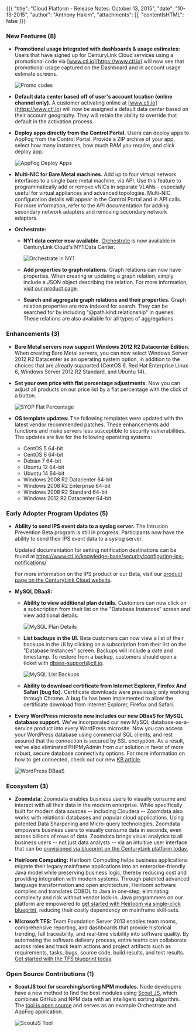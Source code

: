 {{{
"title": "Cloud Platform - Release Notes: October 13, 2015",
"date": "10-13-2015",
"author": "Anthony Hakim",
"attachments": [],
"contentIsHTML": false
}}}

### New Features (8)

* __Promotional usage integrated with dashboards & usage estimates:__ Users that have signed up for CenturyLink Cloud services using a promotional code via [www.ctl.io](https://www.ctl.io) will now see that promotional usage captured on the Dashboard and in account usage estimate screens.

    ![Promo codes](../images/2015-10-13_releasenotes8.png)

* __Default data center based off of user's account location (online channel only).__  A customer activating online at [www.ctl.io](https://www.ctl.io) will now be assigned a default data center based on their account geography.  They will retain the ability to override that default in the activation process.

* __Deploy apps directly from the Control Portal.__ Users can deploy apps to AppFog from the Control Portal. Provide a ZIP archive of your app, select how many instances, how much RAM you require, and click deploy app.

    ![AppFog Deploy Apps](../images/2015-10-13_releasenotes1.png)

* __Multi-NIC for Bare Metal machines.__ Add up to four virtual network interfaces to a single bare metal machine, via API. Use this feature to programmatically add or remove vNICs in separate VLANs - especially useful for virtual appliances and advanced topologies. Multi-NIC configuration details will appear in the Control Portal and in API calls. For more information, refer to the API documentation for adding secondary network adapters and removing secondary network adapters.

* __Orchestrate:__

  * __NY1 data center now available.__ [Orchestrate](https://www.orchestrate.io/) is now available in CenturyLink Cloud's NY1 Data Center.

    ![Orchestrate in NY1](../images/2015-10-13_releasenotes7.png)

  * __Add properties to graph relations.__ Graph relations can now have properties. When creating or updating a graph relation, simply include a JSON object describing the relation. For more information, [visit our product page](https://orchestrate.io/docs/apiref#graph-put-with-value).

  * __Search and aggregate graph relations and their properties.__ Graph relation properties are now indexed for search. They can be searched for by including "@path.kind:relationship" in queries. These relations are also available for all types of aggregations.

### Enhancements (3)

* __Bare Metal servers now support Windows 2012 R2 Datacenter Edition.__ When creating Bare Metal servers, you can now select Windows Server 2012 R2 Datacenter as an operating system option, in addition to the choices that are already supported (CentOS 6, Red Hat Enterprise Linux 6, Windows Server 2012 R2 Standard, and Ubuntu 14).

* __Set your own price with flat percentage adjustments.__ Now you can adjust all products on our price list by a flat percentage with the click of a button.

    ![SYOP Flat Percentage](../images/2015-10-13_releasenotes6.png)

* __OS template updates:__ The following templates were updated with the latest vendor recommended patches. These enhancements add functions and make servers less susceptible to security vulnerabilities. The updates are live for the following operating systems:

  * CentOS 5 64-bit
  * CentOS 6 64-bit
  * Debian 7 64-bit
  * Ubuntu 12 64-bit
  * Ubuntu 14 64-bit
  * Windows 2008 R2 Datacenter 64-bit
  * Windows 2008 R2 Enterprise 64-bit
  * Windows 2008 R2 Standard 64-bit
  * Windows 2012 R2 Datacenter 64-bit

### Early Adopter Program Updates (5)

* __Ability to send IPS event data to a syslog server.__ The Intrusion Prevention Beta program is still in progress. Participants now have the ability to send their IPS event data to a syslog server.

  Updated documentation for setting notification destinations can be found at https://www.ctl.io/knowledge-base/security/configuring-ips-notifications/

  For more information on the IPS product or our Beta, visit our [product page on the CenturyLink Cloud website](https://www.ctl.io/intrusion-prevention-service/).

* __MySQL DBaaS:__

  * __Ability to view additional plan details.__ Customers can now click on a subscription from their list on the "Database Instances" screen and view additional details.

    ![MySQL Plan Details](../images/2015-10-13_releasenotes2.png)

  * __List backups in the UI.__ Beta customers can now view a list of their backups in the UI by clicking on a subscription from their list on the "Database Instances" screen. Backups will include a date and timestamp. To restore from a backup, customers should open a ticket with [dbaas-support@ctl.io](mailto:dbaas-support@ctl.io).

    ![MySQL List Backups](../images/2015-10-13_releasenotes3.png)

  * __Ability to download certificate from Internet Explorer, Firefox And Safari (bug fix).__ Certificate downloads were previously only working through Chrome. A bug fix has been implemented to allow the certificate download from Internet Explorer, Firefox and Safari.

* __Every WordPress microsite now includes our new DBaaS for MySQL database support.__ We've incorporated our new MySQL database-as-a-service product into every WordPress microsite. Now you can access your WordPress database using commercial SQL clients, and rest assured that the connection is secured by SSL encryption. As a result, we've also eliminated PHPMyAdmin from our solution in favor of more robust, secure database connectivity options. For more information on how to get connected, check out our new [KB article](https://www.ctl.io/knowledge-base/wordpress/wordpress-database-access-with-external-tools/).

  ![WordPress DBaaS](../images/2015-10-13_releasenotes4.png)

### Ecosystem (3)

* __Zoomdata:__ Zoomdata enables business users to visually consume and interact with all their data in the modern enterprise. While specifically built for modern data sources -- including Cloudera -- Zoomdata also works with relational databases and popular cloud applications. Using patented Data Sharpening and Micro-query technologies, Zoomdata empowers business users to visually consume data in seconds, even across billions of rows of data. Zoomdata brings visual analytics to all business users -- not just data analysts -- via an intuitive user interface that can be [provisioned via blueprint on the CenturyLink platform today.](https://www.ctl.io/knowledge-base/ecosystem-partners/marketplace-guides/getting-started-with-zoomdata-blueprint/)

* __Heirloom Computing:__ Heirloom Computing helps business applications migrate their legacy mainframe applications into an enterprise-friendly Java model while preserving business logic, thereby reducing cost and providing integration with modern systems. Through patented advanced language transformation and open architecture, Heirloom software complies and translates COBOL to Java in one-step, eliminating complexity and risk without vendor lock-in. Java programmers on our platform are empowered to [get started with Heirloom via single-click blueprint](https://www.ctl.io/knowledge-base/ecosystem-partners/marketplace-guides/getting-started-with-elastic-cobol/), reducing their costly dependency on mainframe skill-sets.

* __Microsoft TFS:__ Team Foundation Server 2013 enables team rooms, comprehensive reporting, and dashboards that provide historical trending, full traceability, and real-time visibility into software quality. By automating the software delivery process, entire teams can collaborate across roles and track team actions and project artifacts such as requirements, tasks, bugs, source code, build results, and test results. [Get started with the TFS blueprint today](https://www.ctl.io/knowledge-base/ecosystem-partners/marketplace-guides/getting-started-with-microsoft-tfs/).


### Open Source Contributions (1)

* __ScoutJS tool for searching/sorting NPM modules.__  Node developers have a new method to find the best modules using [Scout JS](http://scoutjs.com/), which combines GitHub and NPM data with an intelligent sorting algorithm. The [tool is open source](https://www.ctl.io/developers/blog/post/scoutjs-search-npm) and serves as an example Orchestrate and AppFog application.

  ![ScoutJS Tool](../images/2015-10-13_releasenotes5.png)
